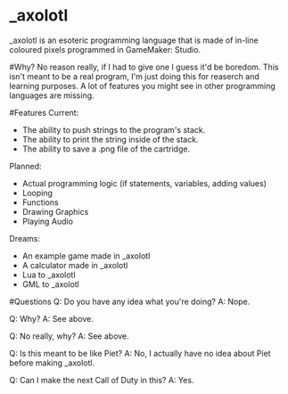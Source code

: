 # _axolotl
_axolotl is an esoteric programming language that is made of in-line coloured pixels programmed in GameMaker: Studio.

#Why?
No reason really, if I had to give one I guess it'd be boredom. This isn't meant to be a real program, I'm just doing this for reaserch and learning purposes. A lot of features you might see in other programming languages are missing.

#Features
Current:
- The ability to push strings to the program's stack.
- The ability to print the string inside of the stack.
- The ability to save a .png file of the cartridge.

Planned:
- Actual programming logic (if statements, variables, adding values)
- Looping
- Functions
- Drawing Graphics
- Playing Audio

Dreams:
- An example game made in _axolotl
- A calculator made in _axolotl
- Lua to _axolotl
- GML to _axolotl

#Questions
Q: Do you have any idea what you're doing?
A: Nope.

Q: Why?
A: See above.

Q: No really, why?
A: See above.

Q: Is this meant to be like Piet?
A: No, I actually have no idea about Piet before making _axolotl.

Q: Can I make the next Call of Duty in this?
A: Yes.
